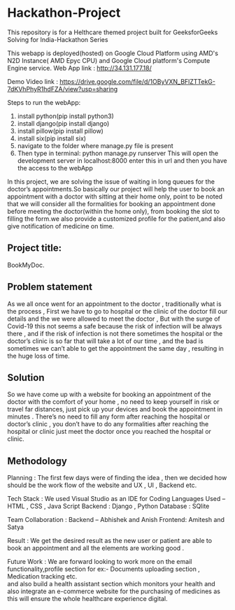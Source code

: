 # Hackathon-Project
This repository is for a Helthcare themed project built for GeeksforGeeks Solving for India-Hackathon Series

This webapp is deployed(hosted) on Google Cloud Platform using AMD's N2D Instance( AMD Epyc CPU) and Google Cloud platform's Compute Engine service.
Web App link : http://34.131.177.18/

Demo Video link : https://drive.google.com/file/d/1OByVXN_BFlZTTekG-7dKVhPhyR1hdFZA/view?usp=sharing

Steps to run the webApp:
1. install python(pip install python3)
2. install django(pip install django)
3. install pillow(pip install pillow)
4. install six(pip install six)
5. navigate to the folder where manage.py file is present
6. Then type in terminal: python manage.py runserver
    This will open the development server in localhost:8000 
    enter this in url and then you have the access to the webApp

In this project, we are solving the issue of waiting in long queues for the doctor’s appointments.So basically our project will help the user to book an appointment with a doctor with sitting at their home only, point to be noted that we will consider all the formalities for booking an appointment done before meeting the doctor(within the home only), from booking the slot to filling the form.we also provide a customized profile for the patient,and also give notification of medicine on time.

## Project title:
 BookMyDoc.

## Problem statement
As we all once went for an appointment to the doctor , traditionally what is the process , 
First we have to go to hospital or the clinic of the doctor fill our details and the we were allowed to meet the doctor ,
But with the surge of Covid-19 this not seems a safe because the risk of infection will be always there , 
and if the risk of infection is not there sometimes the hospital or the doctor’s clinic is so far that will take a lot of our time , 
and the bad is sometimes we can’t able to get the appointment the same day , resulting in the huge loss of time.

## Solution
So we have come up with a website for booking an appointment of the doctor with the comfort of your home , 
no need to keep yourself in risk or travel far distances, just pick up your devices and book the appointment in minutes . 
There’s no need to fill any form after reaching the hospital or doctor’s clinic , you don’t have to do any formalities after 
reaching the hospital or clinic just meet the doctor once you reached the hospital or clinic.

## Methodology

Planning : The first few days were of finding the idea , then we decided how should be the work flow of the website and UX , UI , Backend etc.

Tech Stack : We used Visual Studio as an IDE for Coding
            Languages Used – HTML , CSS , Java Script 
            Backend : Django , Python
            Database : SQlite

Team Collaboration : Backend – Abhishek and Anish
                     Frontend: Amitesh and Satya

Result : We get the desired result as the new user or patient are able to book an appointment and all the elements are working good .

Future Work : We are forward looking to work more on the email functionality,profile section for ex:- Documents uploading section , Medication tracking etc.  
              and also build a health assistant section which monitors your health and also integrate an e-commerce website for the purchasing of medicines as this will ensure the whole healthcare experience digital.
